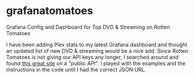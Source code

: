 # grafanatomatoes
Grafana Config and Dashboard for Top DVD &amp; Streaming on Rotten Tomatoes

I have been adding Plex stats to my latest Grafana dashboard and thought an updated list of new DVD & streaming would be a nice add. Since Rotten Tomatoes is not giving our API keys any longer, I searched around and found [this great site](https://pypi.org/project/rotten_tomatoes_client/) on a "public API". I played with the examples and the instructions in the code until I had the correct JSON URL.
